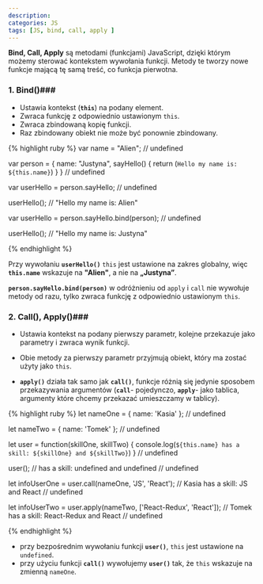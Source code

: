```yaml
---
description: 
categories: JS
tags: [JS, bind, call, apply ]
---
```


**Bind, Call, Apply** 
są metodami (funkcjami) JavaScript, dzięki którym możemy sterować kontekstem wywołania funkcji.
Metody te tworzy nowe funkcje mającą tę samą treść, co funkcja pierwotna.

### **1. Bind()**###
+ Ustawia kontekst (**`this`**) na podany element. 
+ Zwraca funkcję z odpowiednio ustawionym `this`.
+ Zwraca zbindowaną kopię funkcji. 
+ Raz zbindowany obiekt nie może być ponownie zbindowany.

{% highlight ruby %}
var name = "Alien"; // undefined

var person = {
    name: "Justyna",
    sayHello() {
        return (`Hello my name is: ${this.name}`)
    }
} // undefined

var userHello = person.sayHello; // undefined

userHello(); // "Hello my name is: Alien" 

var userHello = person.sayHello.bind(person); // undefined

userHello(); // "Hello my name is: Justyna"

{% endhighlight %}


Przy wywołaniu **`userHello()`** `this` jest ustawione na zakres globalny, więc **`this.name`** wskazuje na **"Alien"**, a nie na **„Justyna”**.

**`person.sayHello.bind(person)`** w odróżnieniu od `apply` i `call` nie wywołuje metody od razu, tylko zwraca funkcję z odpowiednio ustawionym `this`.

### **2. Call(), Apply()**### 
+ Ustawia kontekst na podany pierwszy parametr, kolejne przekazuje jako parametry i zwraca wynik funkcji.

+ Obie metody za pierwszy parametr przyjmują obiekt, który ma zostać użyty jako `this`. 

+ **`apply()`** działa tak samo jak **`call()`**, funkcje różnią się jedynie sposobem przekazywania argumentów 
(**`call`**- pojedynczo, **`apply`**- jako tablica, argumenty które chcemy przekazać umieszczamy w tablicy).


{% highlight ruby %}
let nameOne = {
    name: 'Kasia'
    };            // undefined

let nameTwo = {
    name: 'Tomek'
    };            // undefined

let user = function(skillOne, skillTwo) {
    console.log(`${this.name} has a skill: ${skillOne} and ${skillTwo}`)
}                 // undefined

user(); // has a skill: undefined and undefined
        // undefined

let infoUserOne = user.call(nameOne, 'JS', 'React');   // Kasia has a skill: JS and React
                                                       // undefined

let infoUserTwo = user.apply(nameTwo, ['React-Redux', 'React']);  // Tomek has a skill: React-Redux and React
                                                                  // undefined

{% endhighlight %}

+ przy bezpośrednim wywołaniu funkcji **`user()`**, `this` jest ustawione na `undefined`.
+ przy użyciu funkcji **`call()`** wywołujemy **`user()`** tak, że `this` wskazuje na zmienną `nameOne`.


